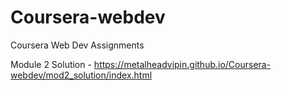 # Coursera-webdev
Coursera Web Dev Assignments

Module 2 Solution - https://metalheadvipin.github.io/Coursera-webdev/mod2_solution/index.html
